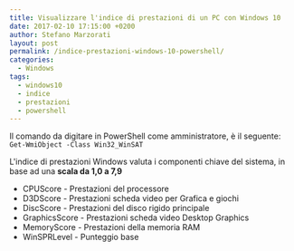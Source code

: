 ```yaml
---
title: Visualizzare l'indice di prestazioni di un PC con Windows 10
date: 2017-02-10 17:15:00 +0200
author: Stefano Marzorati
layout: post
permalink: /indice-prestazioni-windows-10-powershell/
categories:
  - Windows
tags:
  - windows10
  - indice
  - prestazioni
  - powershell
---
```

Il comando da digitare in PowerShell come amministratore, è il seguente:   
<code>Get-WmiObject -Class Win32_WinSAT</code>   

L'indice di prestazioni Windows valuta i componenti chiave del sistema, in base ad una **scala da 1,0 a 7,9**   

* CPUScore - Prestazioni del processore
* D3DScore - Prestazioni scheda video per Grafica e giochi
* DiscScore - Prestazioni del disco rigido principale
* GraphicsScore - Prestazioni scheda video Desktop Graphics
* MemoryScore - Prestazioni della memoria RAM
* WinSPRLevel - Punteggio base

